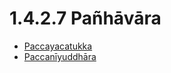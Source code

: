 # 1.4.2.7 Pañhāvāra

* [Paccayacatukka](1.4.2.7/Paccayacatukka.md)
* [Paccanīyuddhāra](1.4.2.7/Paccaniyuddhara.md)
